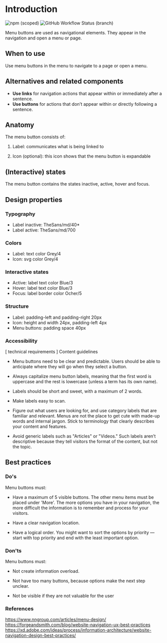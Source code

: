 # Introduction
![npm (scoped)](https://img.shields.io/npm/v/@gemeente-denhaag/menubutton?logo=npm&style=flat-square)
![GitHub Workflow Status (branch)](https://img.shields.io/github/workflow/status/Gemeente-Denhaag/denhaag-component-library/Build%20and%20deploy%20Storybook%20to%20Azure%20Web%20App/master?logo=github&style=flat-square)

Menu buttons are used as navigational elements. They appear in the navigation and open a menu or page.

## When to use
Use menu buttons in the menu to navigate to a page or open a menu.

## Alternatives and related components
- __Use links__ for navigation actions that appear within or immediately after a sentence.
- __Use buttons__ for actions that don’t appear within or directly following a sentence.

## Anatomy
The menu button consists of:

1.  Label: communicates what is being linked to

2.  Icon (optional): this icon shows that the menu button is expandable

## (Interactive) states
The menu button contains the states inactive, active, hover and focus.

## Design properties

### Typography
* Label inactive: TheSans/md/40*
* Label active: TheSans/md/700

### Colors
* Label: text color Grey/4
* Icon: svg color Grey/4

### Interactive states
* Active: label text color Blue/3
* Hover: label text color Blue/3
* Focus: label border color Ocher/5

### Structure
* Label: padding-left and padding-right 20px
* Icon: height and width 24px, padding-left 4px
* Menu buttons: padding space 40px

### Accessibility
[ technical requirements ]
Content guidelines
* Menu buttons need to be clear and predictable. Users should be able to anticipate where they will go when they select a button.

* Always capitalize menu button labels, meaning that the first word is uppercase and the rest is lowercase (unless a term has its own name).

* Labels should be short and sweet, with a maximum of 2 words.

* Make labels easy to scan.

* Figure out what users are looking for, and use category labels that are familiar and relevant. Menus are not the place to get cute with made-up words and internal jargon. Stick to terminology that clearly describes your content and features.

* Avoid generic labels such as
"Articles" or "Videos." Such labels aren’t descriptive because they tell visitors the format of the content, but not the topic.


## Best practices
### __Do's__
Menu buttons must:

* Have a maximum of 5 visible buttons. The other menu items must be placed under 'More'. The more options you have in your navigation, the more difficult the information is to remember and process for your visitors.

* Have a clear navigation location.

* Have a logical order.
You might want to sort the options by priority — start with top priority and end with the least important option.

### __Don'ts__
Menu buttons must:

* Not create information overload.

* Not have too many buttons, because options make the next step unclear.

* Not be visible if they are not valuable for the user

### References
https://www.nngroup.com/articles/menu-design/
https://forgeandsmith.com/blog/website-navigation-ux-best-practices
https://xd.adobe.com/ideas/process/information-architecture/website-navigation-design-best-practices/
